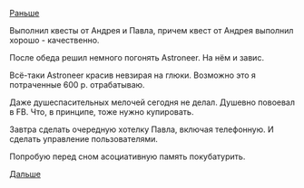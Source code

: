 [Раньше](2017.01.11.md)

Выполнил квесты от Андрея и Павла, причем квест от Андрея выполнил хорошо - качественно.

После обеда решил немного погонять Astroneer. На нём и завис.

Всё-таки Astroneer красив невзирая на глюки. Возможно это я потраченные 600 р. отрабатываю.

Даже душеспасительных мелочей сегодня не делал.
Душевно повоевал в FB. Что, в принципе, тоже нужно купировать.

Завтра сделать очередную хотелку Павла, включая телефонную. И сделать управление пользователями.

Попробую перед сном асоциативную память покубатурить.

[Дальше](2017.02.09.md)